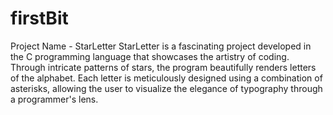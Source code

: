 # firstBit
Project Name - StarLetter
StarLetter is a fascinating project developed in the C programming language that showcases the artistry of coding.
Through intricate patterns of stars, the program beautifully renders letters of the alphabet.
Each letter is meticulously designed using a combination of asterisks, allowing the user to visualize the elegance of typography through a programmer's lens.
